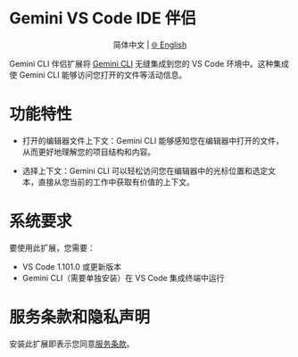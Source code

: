 # Gemini VS Code IDE 伴侣

<p align="center">
  简体中文 | <a href="../../../../packages/vscode-ide-companion/README.md">🌐 English</a>
</p>

Gemini CLI 伴侣扩展将 [Gemini CLI](https://github.com/google-gemini/gemini-cli) 无缝集成到您的 VS Code 环境中。这种集成使 Gemini CLI 能够访问您打开的文件等活动信息。

# 功能特性

- 打开的编辑器文件上下文：Gemini CLI 能够感知您在编辑器中打开的文件，从而更好地理解您的项目结构和内容。

- 选择上下文：Gemini CLI 可以轻松访问您在编辑器中的光标位置和选定文本，直接从您当前的工作中获取有价值的上下文。

# 系统要求

要使用此扩展，您需要：

- VS Code 1.101.0 或更新版本
- Gemini CLI（需要单独安装）在 VS Code 集成终端中运行

# 服务条款和隐私声明

安装此扩展即表示您同意[服务条款](../../docs/tos-privacy.md)。